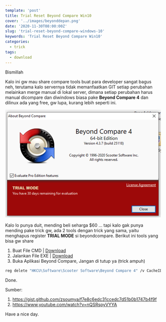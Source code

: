 ```yaml
---
template: 'post'
title: Trial Reset Beyond Compare Win10
cover: '../images/beyonddepan.png'
date: '2020-11-30T08:00:00Z'
slug: 'trial-reset-beyond-compare-windows-10'
keywords: 'Trial Reset Beyond Compare Win10'
categories:
  - trick
tags:
  - download
---
```


Bismillah

Kalo ini gw mau share compare tools buat para developer sangat bagus neh, terutama kalo servernya tidak memanfaatkan GIT setiap perubahan melainkan merge manual di lokal server, dimana setiap perubahan harus manual dicompare dan diwindows biasa pake **Beyond Compare 4** dan dilinux ada yang free, gw lupa, kurang lebih seperti ini.

![Beyond Compare 4](../images/beyond.png)

Kalo lo punya duit, mending beli seharga $60 ... tapi kalo gak punya mending pake trick gw, ada 2 tools dengan trick yang sama, yaitu menghapus register **TRIAL MODE** si beyondcompare.  Berikut ini tools yang bisa gw share

1. Buat File CMD | [Download](https://drive.google.com/file/d/1Eewg_LNgfk0FrIVWPJBKOQrljMJ-2oK8/view?usp=sharing)
2. Jalankan File EXE | [Download](https://anonfiles.com/x5Z5v2v5p4)
3. Buka Aplikasi Beyond Compare, Jangan di tutup ya (trick ampuh)

```bash
reg delete "HKCU\Software\Scooter Software\Beyond Compare 4" /v CacheID /f
```

Done.

Sumber: 
1. https://gist.github.com/zsoumya/f7e8c6edc31ccedc7d51b0b1747b4f9f
2. https://www.youtube.com/watch?v=nQSRspyVYYA

Have a nice day.
